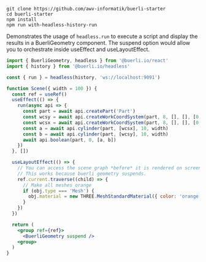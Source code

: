 ```shell
git clone https://github.com/awv-informatik/buerli-starter
cd buerli-starter
npm install
npm run with-headless-history-run
```

Demonstrates the usage of `headless.run` to execute a script and display the results in a BuerliGeometry component. The suspend option would allow you to orchestrate inside useEffect and useLayoutEffect.

```jsx
import { BuerliGeometry, headless } from '@buerli.io/react'
import { history } from '@buerli.io/headless'

const { run } = headless(history, 'ws://localhost:9091')

function Scene({ width = 100 }) {
  const ref = useRef()
  useEffect(() => {
    run(async api => {
      const part = await api.createPart('Part')
      const wcsy = await api.createWorkCoordSystem(part, 8, [], [], [0, width / 3, 0], [Math.PI / 3, 0, 0])
      const wcsx = await api.createWorkCoordSystem(part, 8, [], [], [0, -width / 5, -width / 8], [0, 0, 0])
      const a = await api.cylinder(part, [wcsx], 10, width)
      const b = await api.cylinder(part, [wcsy], 10, width)
      await api.boolean(part, 0, [a, b])
    })
  }, [])

  useLayoutEffect(() => {
    // You can access the scene graph *before* it is rendered on screen here ...
    // This works because buerli geometry suspends.
    ref.current.traverse((child) => {
      // Make all meshes orange
      if (obj.type === 'Mesh') {
        obj.material = new THREE.MeshStandardMaterial({ color: 'orange', roughness: 0.5 })
      }
    })
  })

  return (
    <group ref={ref}>
      <BuerliGeometry suspend />
    <group>
  )
}
```

